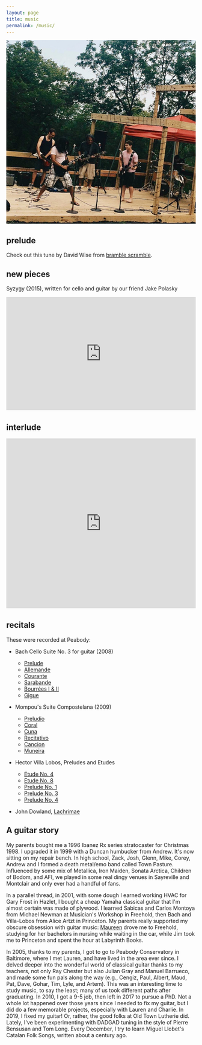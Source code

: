 ```yaml
---
layout: page
title: music
permalink: /music/
---
```


![](/assets/music.jpg)

## prelude

Check out this tune by David Wise from <a href="https://www.youtube.com/watch?v=qIk6YFTzckc" target="_blank">bramble scramble</a>.

## new pieces

Syzygy (2015), written for cello and guitar by our friend Jake Polasky

<iframe width="100%" height="300" scrolling="no" frameborder="no" allow="autoplay" src="https://w.soundcloud.com/player/?url=https%3A//api.soundcloud.com/playlists/203738773&color=%23ff5500&auto_play=false&hide_related=false&show_comments=true&show_user=true&show_reposts=false&show_teaser=true&visual=true"></iframe>

## interlude

<iframe width="100%" height="450" scrolling="no" frameborder="no" allow="autoplay" src="https://w.soundcloud.com/player/?url=https%3A//api.soundcloud.com/users/44246847&color=%23ff5500&auto_play=false&hide_related=false&show_comments=true&show_user=true&show_reposts=false&show_teaser=true"></iframe>

## recitals

These were recorded at Peabody:

* Bach Cello Suite No. 3 for guitar (2008)
    * [Prelude](/assets/Prelude.mp3)
    * [Allemande](/assets/Allemande.mp3)
    * [Courante](/assets/Courante.mp3)
    * [Sarabande](/assets/Sarabande.mp3)
    * [Bourrées I & II](/assets/Bourrées.mp3)
    * [Gigue](/assets/Gigue.mp3)

* Mompou's Suite Compostelana (2009)
    * [Preludio](/assets/Preludio.mp3)
    * [Coral](/assets/Coral.mp3)
    * [Cuna](/assets/Cuna.mp3)
    * [Recitativo](/assets/Recitativo.mp3)
    * [Cancion](/assets/Cancion.mp3)
    * [Muneira](/assets/Muneira.mp3)

* Hector Villa Lobos, Preludes and Etudes
    * [Etude No. 4](/assets/Etude4.mp3)
    * [Etude No. 8](/assets/Etude8.mp3)
    * [Prelude No. 1](/assets/Prelude1.mp3)
    * [Prelude No. 3](/assets/Prelude3.mp3)
    * [Prelude No. 4](/assets/Prelude4.mp3)

* John Dowland, [Lachrimae](/assets/Lachrimae.mp3)

## A guitar story

My parents bought me a 1996 Ibanez Rx series stratocaster for Christmas 1998. I upgraded it in 1999 with a Duncan humbucker from Andrew. It's now sitting on my repair bench. In high school, Zack, Josh, Glenn, Mike, Corey, Andrew and I formed a death metal/emo band called Town Pasture. Influenced by some mix of Metallica, Iron Maiden, Sonata Arctica, Children of Bodom, and AFI, we played in some real dingy venues in Sayreville and Montclair and only ever had a handful of fans.

In a parallel thread, in 2001, with some dough I earned working HVAC for Gary Frost in Hazlet, I bought a cheap Yamaha classical guitar that I'm almost certain was made of plywood. I learned Sabicas and Carlos Montoya from Michael Newman at Musician's Workshop in Freehold, then Bach and Villa-Lobos from Alice Artzt in Princeton. My parents really supported my obscure obsession with guitar music: [Maureen](/assets/maureen.jpg) drove me to Freehold, studying for her bachelors in nursing while waiting in the car, while Jim took me to Princeton and spent the hour at Labyrinth Books.

In 2005,  thanks to my parents, I got to go to Peabody Conservatory in Baltimore, where I met Lauren, and have lived in the area ever since. I delved deeper into the wonderful world of classical guitar thanks to my teachers, not only Ray Chester but also Julian Gray and Manuel Barrueco, and made some fun pals along the way (e.g., Cengiz, Paul, Albert, Maud, Pat, Dave, Gohar, Tim, Lyle, and Artem). This was an interesting time to study music, to say the least; many of us took different paths after graduating. In 2010, I got a 9-5 job, then left in 2017 to pursue a PhD. Not a whole lot happened over those years since I needed to fix my guitar, but I did do a few memorable projects, especially with Lauren and Charlie. In 2019, I fixed my guitar! Or, rather, the good folks at Old Town Lutherie did. Lately, I've been experimenting with DADGAD tuning in the style of Pierre Bensusan and Tom Long. Every December, I try to learn Miguel Llobet's Catalan Folk Songs, written about a century ago.
